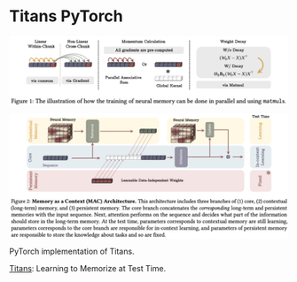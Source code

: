 # Titans PyTorch

<p align="center">
  <img src="Titans.png" alt="Titans" style="display:block; margin:auto; width:780px;" />
</p>

<p align="center">
  <img src="Titans+.png" alt="Titans+" style="display:block; margin:auto; width:780px;" />
</p>

PyTorch implementation of Titans.

[Titans](https://arxiv.org/abs/2501.00663): Learning to Memorize at Test Time.
